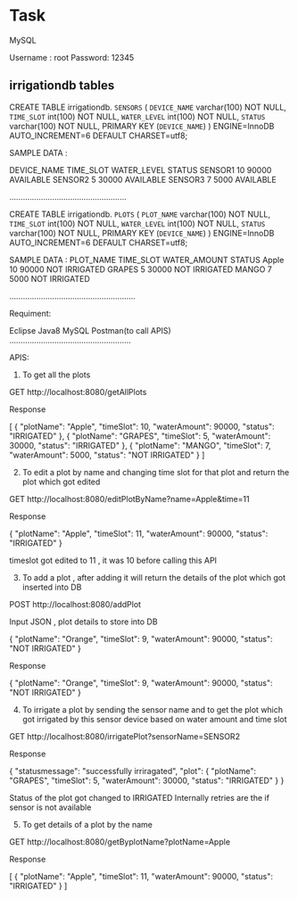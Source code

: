 # Task
MySQL

Username : root
Password: 12345

irrigationdb tables
-------------------

CREATE TABLE irrigationdb. `SENSORS` (
  `DEVICE_NAME` varchar(100) NOT NULL,
  `TIME_SLOT` int(100) NOT NULL,
  `WATER_LEVEL` int(100) NOT NULL,
  `STATUS` varchar(100) NOT NULL,
  PRIMARY KEY (`DEVICE_NAME`)
) ENGINE=InnoDB AUTO_INCREMENT=6 DEFAULT CHARSET=utf8;

SAMPLE DATA :

DEVICE_NAME  TIME_SLOT     WATER_LEVEL    STATUS
SENSOR1	    10	           90000	 AVAILABLE
SENSOR2	    5	           30000	 AVAILABLE
SENSOR3	    7	           5000	         AVAILABLE

....................................................

CREATE TABLE irrigationdb. `PLOTS` (
  `PLOT_NAME` varchar(100) NOT NULL,
  `TIME_SLOT` int(100) NOT NULL,
  `WATER_LEVEL` int(100) NOT NULL,
  `STATUS` varchar(100) NOT NULL,
  PRIMARY KEY (`DEVICE_NAME`)
) ENGINE=InnoDB AUTO_INCREMENT=6 DEFAULT CHARSET=utf8;


SAMPLE DATA :
PLOT_NAME  TIME_SLOT     WATER_AMOUNT    STATUS
Apple	    10	          90000	        NOT IRRIGATED
GRAPES	    5	          30000	        NOT IRRIGATED
MANGO	    7	           5000	        NOT IRRIGATED

........................................................

Requiment:

Eclipse
Java8
MySQL
Postman(to call APIS)
......................................................



APIS:

1.  To get all the plots 

GET                      http://localhost:8080/getAllPlots    


Response

[
    {
        "plotName": "Apple",
        "timeSlot": 10,
        "waterAmount": 90000,
        "status": "IRRIGATED"
    },
    {
        "plotName": "GRAPES",
        "timeSlot": 5,
        "waterAmount": 30000,
        "status": "IRRIGATED"
    },
    {
        "plotName": "MANGO",
        "timeSlot": 7,
        "waterAmount": 5000,
        "status": "NOT IRRIGATED"
    }
]


2. To edit a plot by name and changing time slot for that plot and return the plot which got edited 

GET                   http://localhost:8080/editPlotByName?name=Apple&time=11

Response

{
    "plotName": "Apple",
    "timeSlot": 11,
    "waterAmount": 90000,
    "status": "IRRIGATED"
}

timeslot got edited to 11 , it was 10 before calling this API


3. To add a plot , after adding it will return the details of the plot which got inserted into DB


POST                            http://localhost:8080/addPlot

Input JSON , plot details to store into DB

 {
        "plotName": "Orange",
        "timeSlot": 9,
        "waterAmount": 90000,
        "status": "NOT IRRIGATED"
  }

Response


{
    "plotName": "Orange",
    "timeSlot": 9,
    "waterAmount": 90000,
    "status": "NOT IRRIGATED"
}


4. To irrigate a plot by sending the sensor name and to get the plot which got irrigated by this sensor device based on water amount and time slot


GET                           http://localhost:8080/irrigatePlot?sensorName=SENSOR2

Response

{
    "statusmessage": "successfully irriragated",
    "plot": {
        "plotName": "GRAPES",
        "timeSlot": 5,
        "waterAmount": 30000,
        "status": "IRRIGATED"
    }
}

Status of the plot got changed to IRRIGATED 
Internally retries are the if sensor is not available


5. To get details of a plot by the name


GET                   http://localhost:8080/getByplotName?plotName=Apple

Response 

[
    {
        "plotName": "Apple",
        "timeSlot": 11,
        "waterAmount": 90000,
        "status": "IRRIGATED"
    }
]

